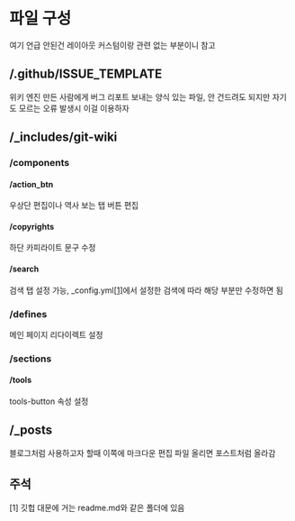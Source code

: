 # 파일 구성

여기 언급 안된건 레이아웃 커스텀이랑 관련 없는 부분이니 참고

## /.github/ISSUE_TEMPLATE

위키 엔진 만든 사람에게 버그 리포트 보내는 양식 있는 파일, 안 건드려도 되지만 자기도 모르는 오류 발생시 이걸 이용하자

## /_includes/git-wiki

### /components

#### /action_btn

우상단 편집이나 역사 보는 탭 버튼 편집

#### /copyrights

하단 카피라이트 문구 수정

#### /search

검색 탭 설정 가능, _config.yml[[1]](#1)에서 설정한 검색에 따라 해당 부분만 수정하면 됨

### /defines

메인 페이지 리다이렉트 설정

### /sections

#### /tools

tools-button 속성 설정



## /_posts

블로그처럼 사용하고자 할때 이쪽에 마크다운 편집 파일 올리면 포스트처럼 올라감

## 주석

<a id="1">[1]</a> 깃헙 대문에 거는 readme.md와 같은 폴더에 있음
